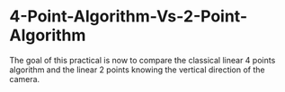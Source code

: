 # 4-Point-Algorithm-Vs-2-Point-Algorithm
The goal of this practical is now to compare the classical linear 4 points algorithm and the linear 2 points knowing the vertical direction of the camera.
